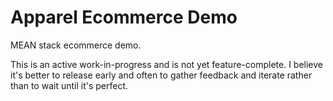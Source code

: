 # Apparel Ecommerce Demo

MEAN stack ecommerce demo.

This is an active work-in-progress and is not yet feature-complete. I believe it's better to release early and often to gather feedback and iterate rather than to wait until it's perfect.